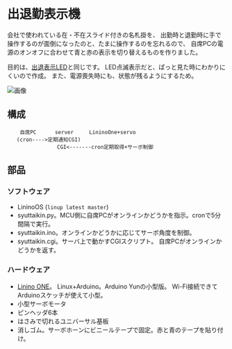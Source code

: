 # 出退勤表示機

会社で使われている在・不在スライド付きの名札掛を、
出勤時と退勤時に手で操作するのが面倒になったのと、たまに操作するのを忘れるので、
自席PCの電源のオンオフに合わせて青と赤の表示を切り替えるものを作りました。

目的は、[出退表示LED](https://github.com/deton/presenceled)と同じです。
LED点滅表示だと、ぱっと見た時にわかりにくいので作成。
また、電源喪失時にも、状態が残るようにするため。

![画像](../img/syuttaikin.jpg)

## 構成

```
    自席PC      server     LininoOne+servo
   (cron---->定期通知CGI)
                CGI<-------cron定期取得+サーボ制御
```

## 部品
### ソフトウェア
* LininoOS (`linup latest master`)
 * syuttaikin.py。MCU側に自席PCがオンラインかどうかを指示。cronで5分間隔で実行。
 * syuttaikin.ino。オンラインかどうかに応じてサーボ角度を制御。
* syuttaikin.cgi。サーバ上で動かすCGIスクリプト。
  自席PCがオンラインかどうかを返す。

### ハードウェア
* [Linino ONE](http://akizukidenshi.com/catalog/g/gM-08902/)。
  Linux+Arduino。Arduino Yunの小型版。
  Wi-Fi接続できてArduinoスケッチが使えて小型。
* 小型サーボモータ
* ピンヘッダ6本
* はさみで切れるユニバーサル基板
* 消しゴム。サーボホーンにビニールテープで固定。赤と青のテープを貼り付け。
